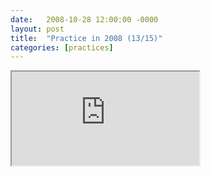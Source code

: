 ```yaml
---
date:   2008-10-28 12:00:00 -0000
layout: post
title:  "Practice in 2008 (13/15)"
categories: [practices]
---
```

<iframe src="https://www.youtube.com/embed/GGoUsMSEEbk?rel=0" allowfullscreen="allowfullscreen"></iframe>
